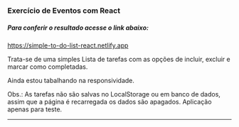 ### Exercício de Eventos com React

##### Para conferir o resultado acesse o link abaixo:

https://simple-to-do-list-react.netlify.app


Trata-se de uma simples Lista de tarefas com as opções de incluir, excluir e marcar como completadas.

Ainda estou tabalhando na responsividade.

Obs.: As tarefas não são salvas no LocalStorage ou em banco de dados, assim que a página é recarregada os dados são apagados.
Aplicação apenas para teste.

---

